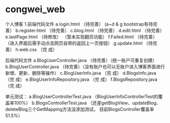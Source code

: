 # congwei_web
个人博客
1.前端代码文件
a.login.html                      （待完善）  (a~d & g bootstrap有待完善）
b.register.html                   （待完善）
c.blog.html                       （待完善） 
d.edit.html                       （待完善）
e.lastPage.html                   （待修改） （暂未实现翻页功能）
f.Failed.html                     （待完善） （进入界面后需手动点击网页自带的返回上一页按钮）
g.update.html                     （待完善）
h.web.css                         （完  成） 

后端代码文件
a.BlogUserController.java         （待完善）（统一账户可重复创建）
b.BlogUserController.java         （待完善）（没有账户也可以无账户进入博客界面进行新增、更新、删除等操作）
c.BlogUserInfo.java               （完  成） 
d.BlogsInfo.java                  （完  成） 
e.BlogUserInfoRepository.java     （完  成）
f.BlogsRepository.java            （完  成）
 
单元测试：
a.BlogUserControllerTest.java 
（BlogUserInfoControllerTest的覆盖率100%）
b.BlogsControllerTest.java 
（还差getBlogView、updateBlog、deleteBlog三个GetMapping方法没添加测试，
目前BlogsController覆盖率51.5%）
